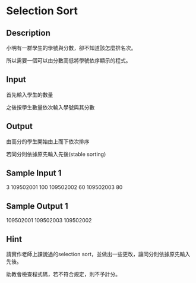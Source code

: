 # Selection Sort

## Description

小明有一群學生的學號與分數，卻不知道該怎麼排名次。

所以需要一個可以由分數高低將學號依序顯示的程式。

## Input

首先輸入學生的數量

之後按學生數量依次輸入學號與其分數

## Output

由高分的學生開始由上而下依次排序

若同分則依據原先輸入先後(stable sorting)

## Sample Input 1

3
109502001 100
109502002 60
109502003 80

## Sample Output 1

109502001
109502003
109502002

## Hint

請實作老師上課說過的selection sort，並做出一些更改，讓同分則依據原先輸入先後。

助教會檢查程式碼，若不符合規定，則不予計分。